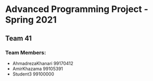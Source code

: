# Advanced Programming Project - Spring 2021
## Team 41

### Team Members:
- AhmadrezaKhanari 99170412
- AmirKhazama 99105391
- Student3 99100000
